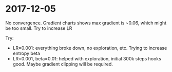 # 2017-12-05

No convergence. Gradient charts shows max gradient is ~0.06, which might be too small. Try to increase LR

Try: 
* LR=0.001: everything broke down, no exploration, etc. Trying to increase entropy beta
* LR=0.001, beta=0.01: helped with exploration, initial 300k steps hooks good. Maybe gradient clipping will be required.
